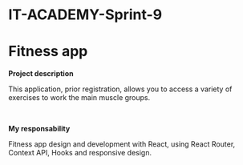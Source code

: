 # IT-ACADEMY-Sprint-9

<h1>Fitness app</h1>

<p><strong>Project description</strong></p>
<p>This application, prior registration, allows you to access a variety of exercises to work the main muscle groups.</p><br/>

<p><strong>My responsability</strong></p>
<p>Fitness app design and development with React, using React Router, Context API, Hooks and responsive design.<p/>

